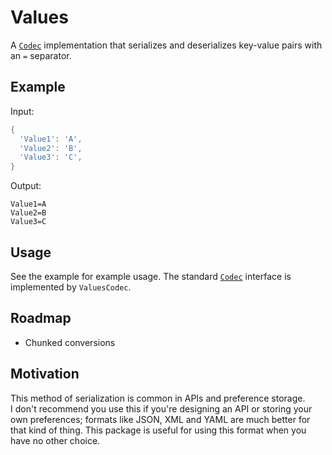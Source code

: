 # Values

A [`Codec`][Codec] implementation that serializes and deserializes key-value pairs with an
`=` separator.

## Example
Input:
```dart
{
  'Value1': 'A',
  'Value2': 'B',
  'Value3': 'C',
}
```

Output:
```properties
Value1=A
Value2=B
Value3=C
```

## Usage
See the example for example usage.
The standard [`Codec`][Codec] interface is implemented by `ValuesCodec`.

[Codec]: https://api.dart.dev/stable/2.13.4/dart-convert/Codec-class.html

## Roadmap
- Chunked conversions

## Motivation
This method of serialization is common in APIs and preference storage.  
I don't recommend you use this if you're designing an API or storing your own preferences;
formats like JSON, XML and YAML are much better for that kind of thing. This package is useful
for using this format when you have no other choice.